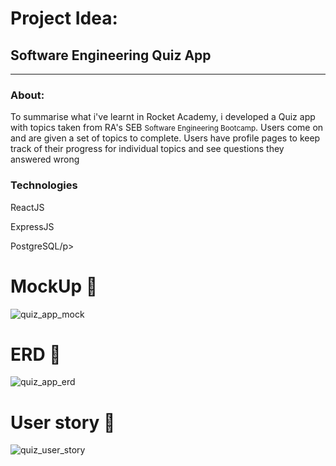 
<h1>Project Idea:</h1>

<h2>Software Engineering Quiz App</h2>
<hr>

<h3>About:</h3>
<p>To summarise what i've learnt in Rocket Academy, i developed a Quiz app with topics taken from RA's SEB <small>Software Engineering Bootcamp</small>.
Users come on and are given a set of topics to complete. 
Users have profile pages to keep track of their progress for individual topics and see questions they answered wrong</p>

<h3>Technologies</h3>
<p>ReactJS</p>
<p>ExpressJS</p>
<p>PostgreSQL/p>


<h1>MockUp 🎨</h1>

![quiz_app_mock](https://user-images.githubusercontent.com/61228520/132465022-643ecc31-9dce-48bd-9af2-682c2f911bdd.png)

<h1>ERD 💾</h1>

![quiz_app_erd](https://user-images.githubusercontent.com/61228520/132465674-d0f3e353-a0b0-437e-ab9c-a5fcc6af5fc2.png)


<h1>User story 📲</h1>

![quiz_user_story](https://user-images.githubusercontent.com/61228520/132466115-e8d9655b-c6ec-4969-9f5e-eb12afcfd3b5.png)


